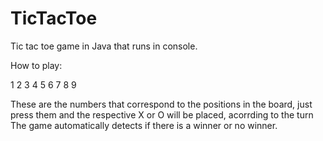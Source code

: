 # TicTacToe
Tic tac toe game in Java that runs in console.

How to play:

1 2 3
4 5 6 
7 8 9 

These are the numbers that correspond to the positions in the board, just press them and the respective X or O will be placed, acorrding to the turn
The game automatically detects if there is a winner or no winner.
